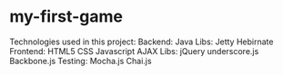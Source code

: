 # my-first-game
Technologies used in this project:
  Backend:
    Java
    Libs:
      Jetty
      Hebirnate
  Frontend:
    HTML5
    CSS
    Javascript
    AJAX
    Libs:
      jQuery
      underscore.js
      Backbone.js
      Testing:
        Mocha.js
        Chai.js

